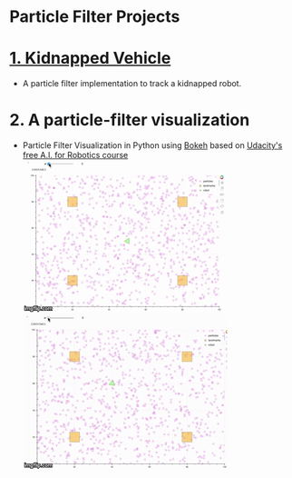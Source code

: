 # Particle Filter Projects
# [1. Kidnapped Vehicle](./kidnapped/vehicle/README.md)
- A particle filter implementation to track a kidnapped robot.

# 2. A particle-filter visualization
- Particle Filter Visualization  in Python using [Bokeh](bokeh.pydata.org) based on [Udacity's free A.I. for Robotics course](https://www.udacity.com/course/artificial-intelligence-for-robotics--cs373)
![Animation 1](./docs/animation1.gif)
![Animation 2](./docs/animation2.gif)
